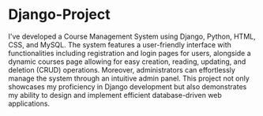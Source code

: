 # Django-Project

I've developed a Course Management System using Django, Python, HTML, CSS, and MySQL. The system features a user-friendly interface with functionalities including registration and login pages for users, alongside a dynamic courses page allowing for easy creation, reading, updating, and deletion (CRUD) operations. Moreover, administrators can effortlessly manage the system through an intuitive admin panel. This project not only showcases my proficiency in Django development but also demonstrates my ability to design and implement efficient database-driven web applications.
